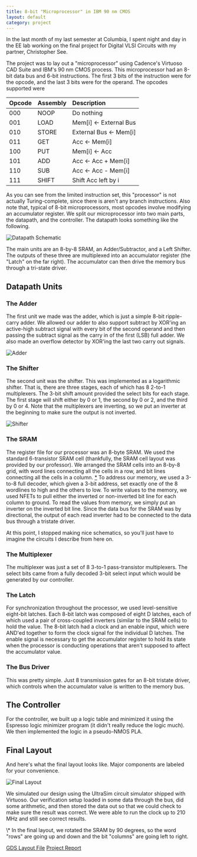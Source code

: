 ```yaml
---
title: 8-bit "Microprocessor" in IBM 90 nm CMOS
layout: default
category: project
---
```


In the last month of my last semester at Columbia, I spent night and day in
the EE lab working on the final project for Digital VLSI Circuits with my
partner, Christopher See.

The project was to lay out a "microprocessor" using Cadence's Virtuoso 
CAD Suite and IBM's 90 nm CMOS process.
This microprocessor had an 8-bit data bus and 6-bit instructions.
The first 3 bits of the instruction were for the opcode, and the last 3 bits
were for the operand. The opcodes supported were

| Opcode | Assembly | Description              |
|:-------|:---------|:-------------------------|
| 000    | NOOP     | Do nothing               |
| 001    | LOAD     | Mem\[i\] <- External Bus |
| 010    | STORE    | External Bus <- Mem\[i\] |
| 011    | GET      | Acc <- Mem\[i\]          |
| 100    | PUT      | Mem\[i\] <- Acc          |
| 101    | ADD      | Acc <- Acc + Mem\[i\]    |
| 110    | SUB      | Acc <- Acc - Mem\[i\]    |
| 111    | SHIFT    | Shift Acc left by i      |

As you can see from the limited instruction set, this "processor" is not
actually Turing-complete, since there is aren't any branch instructions.
Also note that, typical of 8-bit microprocessors, most opcodes involve modifying
an accumulator register. We split our microprocessor into two main parts,
the datapath, and the controller. The datapath looks something like the following.

![Datapath Schematic](http://i.imgur.com/QWTjbGJ.png?1)

The main units are an 8-by-8 SRAM, an Adder/Subtractor, and a Left Shifter.
The outputs of these three are multiplexed into an accumulator register
(the "Latch" on the far right). The accumulator can then drive the memory bus
through a tri-state driver.

## Datapath Units

### The Adder

The first unit we made was the adder, which is just a simple 8-bit
ripple-carry adder. We allowed our adder to also support subtract by XOR'ing
an active-high subtract signal with every bit of the second operand and then
passing the subtract signal as the carry in of the first (LSB) full adder.
We also made an overflow detector by XOR'ing the last two carry out signals.

![Adder](http://i.imgur.com/qQMIyZP.png)

### The Shifter

The second unit was the shifter. This was implemented as a logarithmic shifter.
That is, there are three stages, each of which has 8 2-to-1 multiplexers.
The 3-bit shift amount provided the select bits for each stage. The first
stage will shift either by 0 or 1, the second by 0 or 2, and the third by
0 or 4. Note that the multiplexers are inverting, so we put an inverter at the
beginning to make sure the output is not inverted.

![Shifter](http://i.imgur.com/94noCd5.png)

### The SRAM

The register file for our processor was an 8-byte SRAM.
We used the standard 6-transistor SRAM cell (thankfully, the SRAM cell layout
was provided by our professor). We arranged the SRAM cells into an 8-by-8
grid, with word lines connecting all the cells in a row, and bit lines
connecting all the cells in a column. [\*](#footnote1) To address our memory,
we used a 3-to-8 full decoder, which given a 3-bit address, set exactly one of
the 8 wordlines to high and the others to low. To write values to the memory,
we used NFETs to pull either the inverted or non-inverted bit line for each
column to ground. To read the values from memory, we simply put an inverter on
the inverted bit line. Since the data bus for the SRAM was by directional,
the output of each read inverter had to be connected to the data bus through a
tristate driver.

At this point, I stopped making nice schematics, so you'll just have to
imagine the circuits I describe from here on.

### The Multiplexer

The multiplexer was just a set of 8 3-to-1 pass-transistor multiplexers.
The select bits came from a fully decoded 3-bit select input which would be
generated by our controller.

### The Latch

For synchronization throughout the processor, we used level-sensitive
eight-bit latches. Each 8-bit latch was composed of eight D latches,
each of which used a pair of cross-coupled inverters (similar to the SRAM cells)
to hold the value. The 8-bit latch had a clock and an enable input,
which were AND'ed together to form the clock signal for the individual D latches.
The enable signal is necessary to get the accumulator register to hold its
state when the processor is conducting operations that aren't supposed to
affect the accumulator value.

### The Bus Driver

This was pretty simple. Just 8 transmission gates for an 8-bit tristate driver,
which controls when the accumulator value is written to the memory bus.

## The Controller

For the controller, we built up a logic table and minimized it using the
Espresso logic minimizer program (it didn't really reduce the logic much).
We then implemented the logic in a pseudo-NMOS PLA.

## Final Layout

And here's what the final layout looks like. Major components are labeled
for your convenience.

![Final Layout](http://i.imgur.com/fbW0rJB.png)

We simulated our design using the UltraSim circuit simulator shipped with
Virtuoso. Our verification setup loaded in some data through the bus, did
some arithmetic, and then stored the data out so that we could check to make
sure the result was correct. We were able to run the clock up to 210 MHz and
still see correct results.

<a name="footnote1"/>
\* In the final layout, we rotated the SRAM by 90 degrees,
so the word "rows" are going up and down and the bit "columns" are going
left to right.

[GDS Layout File](https://dl.dropboxusercontent.com/u/22450509/processor.gds)
[Project Report](https://dl.dropboxusercontent.com/u/22450509/E4321_HW9_cks2121_zm2169.pdf)
